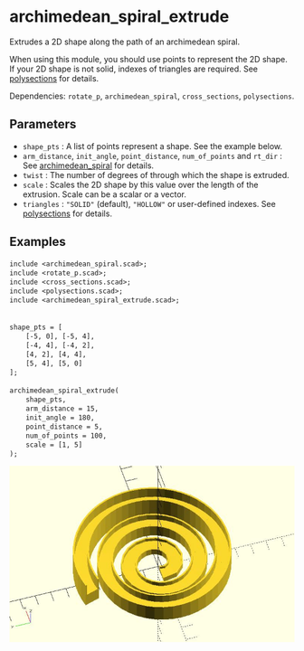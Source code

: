 # archimedean_spiral_extrude

Extrudes a 2D shape along the path of an archimedean spiral. 

When using this module, you should use points to represent the 2D shape. If your 2D shape is not solid, indexes of triangles are required. See [polysections](https://openhome.cc/eGossip/OpenSCAD/lib-polysections.html) for details.

Dependencies: `rotate_p`, `archimedean_spiral`, `cross_sections`, `polysections`.

## Parameters

- `shape_pts` : A list of points represent a shape. See the example below.
- `arm_distance`, `init_angle`, `point_distance`, `num_of_points` and `rt_dir` : See [archimedean_spiral](https://openhome.cc/eGossip/OpenSCAD/lib-archimedean_spiral.html) for details.
- `twist` : The number of degrees of through which the shape is extruded.
- `scale` : Scales the 2D shape by this value over the length of the extrusion. Scale can be a scalar or a vector.
- `triangles` : `"SOLID"` (default), `"HOLLOW"` or user-defined indexes. See [polysections](https://openhome.cc/eGossip/OpenSCAD/lib-polysections.html) for details.

## Examples
    
	include <archimedean_spiral.scad>;
	include <rotate_p.scad>;
	include <cross_sections.scad>;
	include <polysections.scad>;
	include <archimedean_spiral_extrude.scad>;


	shape_pts = [
		[-5, 0], [-5, 4],
		[-4, 4], [-4, 2],
		[4, 2], [4, 4],
		[5, 4], [5, 0]
	];

	archimedean_spiral_extrude(
		shape_pts,
		arm_distance = 15,  
		init_angle = 180, 
		point_distance = 5,
		num_of_points = 100,
		scale = [1, 5]
	);

![archimedean_spiral_extrude](images/lib-archimedean_spiral_extrude-1.JPG)

